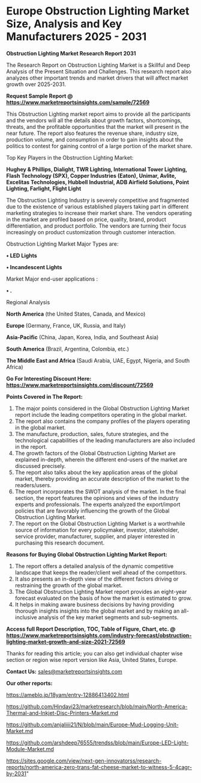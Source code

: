 # Europe Obstruction Lighting Market Size, Analysis and Key Manufacturers 2025 - 2031

<strong>Obstruction Lighting Market Research Report 2031</strong>

The Research Report on Obstruction Lighting Market is a Skillful and Deep Analysis of the Present Situation and Challenges. This research report also analyzes other important trends and market drivers that will affect market growth over 2025-2031.

<strong>Request Sample Report @ <a href=https://www.marketreportsinsights.com/sample/72569>https://www.marketreportsinsights.com/sample/72569</a></strong>

This Obstruction Lighting market report aims to provide all the participants and the vendors will all the details about growth factors, shortcomings, threats, and the profitable opportunities that the market will present in the near future. The report also features the revenue share, industry size, production volume, and consumption in order to gain insights about the politics to contest for gaining control of a large portion of the market share.

Top Key Players in the Obstruction Lighting Market:

<strong>Hughey & Phillips, Dialight, TWR Lighting, International Tower Lighting, Flash Technology (SPX), Copper Industries (Eaton), Unimar, Avlite, Excelitas Technologies, Hubbell Industrial, ADB Airfield Solutions, Point Lighting, Farlight, Flight Light</strong>

The Obstruction Lighting Industry is severely competitive and fragmented due to the existence of various established players taking part in different marketing strategies to increase their market share. The vendors operating in the market are profiled based on price, quality, brand, product differentiation, and product portfolio. The vendors are turning their focus increasingly on product customization through customer interaction.

Obstruction Lighting Market Major Types are:

<strong>• LED Lights

• Incandescent Lights</strong>

Market Major end-user applications :

<strong>• .</strong>

Regional Analysis

</u><strong><b>North America</b></strong> (the United States, Canada, and Mexico)

<strong><b>Europe </b></strong>(Germany, France, UK, Russia, and Italy)

<strong><b>Asia-Pacific</b></strong> (China, Japan, Korea, India, and Southeast Asia)

<strong><b>South America</b></strong> (Brazil, Argentina, Colombia, etc.)

<strong><b>The Middle East and Africa</b></strong> (Saudi Arabia, UAE, Egypt, Nigeria, and South Africa)

<strong>Go For Interesting Discount Here: <a href=https://www.marketreportsinsights.com/discount/72569>https://www.marketreportsinsights.com/discount/72569</a></strong>

<strong>Points Covered in The Report:</strong>
<ol>
  <li>The major points considered in the Global Obstruction Lighting Market report include the leading competitors operating in the global market.</li>
  <li>The report also contains the company profiles of the players operating in the global market.</li>
  <li>The manufacture, production, sales, future strategies, and the technological capabilities of the leading manufacturers are also included in the report.</li>
  <li>The growth factors of the Global Obstruction Lighting Market are explained in-depth, wherein the different end-users of the market are discussed precisely.</li>
  <li>The report also talks about the key application areas of the global market, thereby providing an accurate description of the market to the readers/users.</li>
  <li>The report incorporates the SWOT analysis of the market. In the final section, the report features the opinions and views of the industry experts and professionals. The experts analyzed the export/import policies that are favorably influencing the growth of the Global Obstruction Lighting Market.</li>
  <li>The report on the Global Obstruction Lighting Market is a worthwhile source of information for every policymaker, investor, stakeholder, service provider, manufacturer, supplier, and player interested in purchasing this research document.</li>
</ol>
<strong>Reasons for Buying Global Obstruction Lighting Market Report:</strong>

<ol>
  <li>The report offers a detailed analysis of the dynamic competitive landscape that keeps the reader/client well ahead of the competitors.</li>
  <li>It also presents an in-depth view of the different factors driving or restraining the growth of the global market.</li>
  <li>The Global Obstruction Lighting Market report provides an eight-year forecast evaluated on the basis of how the market is estimated to grow.</li>
  <li>It helps in making aware business decisions by having providing thorough insights insights into the global market and by making an all-inclusive analysis of the key market segments and sub-segments.</li>
</ol>
<strong>Access full Report Description, TOC, Table of Figure, Chart, etc. @ <a href=https://www.marketreportsinsights.com/industry-forecast/obstruction-lighting-market-growth-and-size-2021-72569>https://www.marketreportsinsights.com/industry-forecast/obstruction-lighting-market-growth-and-size-2021-72569</a></strong>


Thanks for reading this article; you can also get individual chapter wise section or region wise report version like Asia, United States, Europe.

<strong>Contact Us:</strong>
sales@marketreportsinsights.com

<strong>Our other reports:</strong>

<a href=https://ameblo.jp/18yam/entry-12886413402.html>https://ameblo.jp/18yam/entry-12886413402.html</a>

<a href=https://github.com/Hindavi23/marketresearch/blob/main/North-America-Thermal-and-Inkjet-Disc-Printers-Market.md>https://github.com/Hindavi23/marketresearch/blob/main/North-America-Thermal-and-Inkjet-Disc-Printers-Market.md</a>

<a href=https://github.com/anjaliiii21/N/blob/main/Europe-Mud-Logging-Unit-Market.md>https://github.com/anjaliiii21/N/blob/main/Europe-Mud-Logging-Unit-Market.md</a>

<a href=https://github.com/arshdeep76555/trendss/blob/main/Europe-LED-Light-Module-Market.md>https://github.com/arshdeep76555/trendss/blob/main/Europe-LED-Light-Module-Market.md</a>

<a href=https://sites.google.com/view/next-gen-innovatorss/research-reports/north-america-zero-trans-fat-cheese-market-to-witness-5-4cagr-by-2031>https://sites.google.com/view/next-gen-innovatorss/research-reports/north-america-zero-trans-fat-cheese-market-to-witness-5-4cagr-by-2031</a>"
